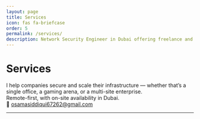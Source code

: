 ```yaml
---
layout: page
title: Services
icon: fas fa-briefcase
order: 5
permalink: /services/
description: Network Security Engineer in Dubai offering freelance and project-based services in firewalls, networking, servers, cloud, and compliance. Remote-first.
---
```


<!-- SEO: JSON-LD -->
<script type="application/ld+json">
{
  "@context":"https://schema.org",
  "@type":"ProfessionalService",
  "name":"Osama Siddiqui — Network & Security Engineer",
  "url":"https://sudoosama.com/services/",
  "areaServed":[
    {"@type":"Place","name":"Dubai, UAE"},
    {"@type":"Place","name":"Remote"}
  ],
  "serviceType":[
    "Firewall & VPN Deployment",
    "Enterprise Networking",
    "Servers & Virtualization",
    "Cloud Infrastructure",
    "Monitoring & SIEM",
    "Compliance & ISO 27001"
  ],
  "offers":[
    {"@type":"Offer","name":"Firewall & VPN Deployment","description":"Fortinet, Cisco ASA, Sophos. Site-to-site and remote VPNs with logging and HA."},
    {"@type":"Offer","name":"Enterprise Networking","description":"Cisco Catalyst/Nexus, wireless with 802.1X, SD-WAN, multi-ISP failover."},
    {"@type":"Offer","name":"Servers & Virtualization","description":"Windows AD, DNS/DHCP, VMware & Hyper-V clusters, Dell server builds."},
    {"@type":"Offer","name":"Cloud Infrastructure","description":"AWS VPC design, Azure connectivity, Microsoft 365 security hardening."},
    {"@type":"Offer","name":"Monitoring & SIEM","description":"Zabbix, Wazuh, Nessus with dashboards, alerting playbooks, and scans."},
    {"@type":"Offer","name":"Compliance & ISO 27001","description":"Policies, SOPs, risk assessments, audit preparation, IT governance."}
  ],
  "email":"osamasiddiqui67262@gmail.com",
  "telephone":"+971506484162"
}
</script>

# Services

I help companies secure and scale their infrastructure — whether that’s a single office, a gaming arena, or a multi-site enterprise.  
Remote-first, with on-site availability in Dubai.  
📩 [osamasiddiqui67262@gmail.com](mailto:osamasiddiqui67262@gmail.com)

---

<!-- service cards kept same as previous draft -->